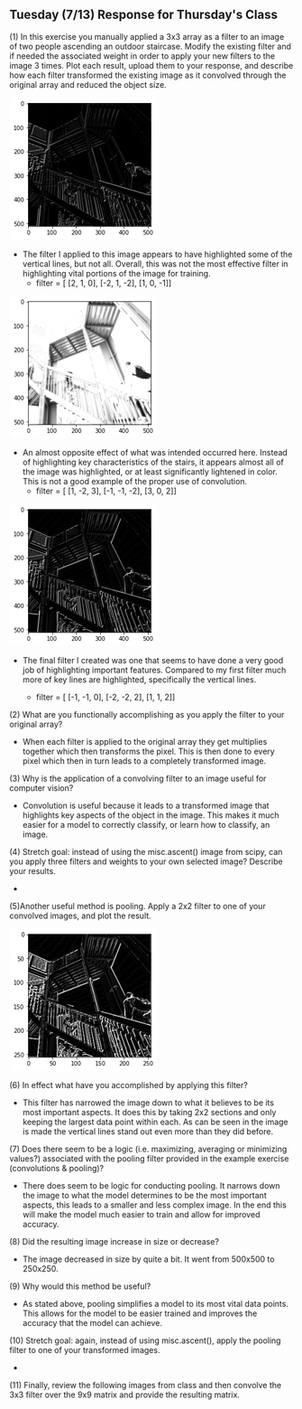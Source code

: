 ## Tuesday (7/13) Response for Thursday's Class

(1) In this exercise you manually applied a 3x3 array as a filter to an image of two people ascending an 
outdoor staircase. Modify the existing filter and if needed the associated weight in order to apply your new 
filters to the image 3 times. Plot each result, upload them to your response, and describe how each filter 
transformed the existing image as it convolved through the original array and reduced the object size. 

![img_24.png](img_24.png)
- The filter I applied to this image appears to have highlighted some of the vertical lines, but not all. Overall, this
was not the most effective filter in highlighting vital portions of the image for training.
  - filter = [ [2, 1, 0], [-2, 1, -2], [1, 0, -1]]

![img_25.png](img_25.png)
- An almost opposite effect of what was intended occurred here. Instead of highlighting key characteristics of the
stairs, it appears almost all of the image was highlighted, or at least significantly lightened in color. This is not
  a good example of the proper use of convolution.
  - filter = [ [1, -2, 3], [-1, -1, -2], [3, 0, 2]]
    
![img_26.png](img_26.png)
- The final filter I created was one that seems to have done a very good job of highlighting important features.
Compared to my first filter much more of key lines are highlighted, specifically the vertical lines.
  
    - filter = [ [-1, -1, 0], [-2, -2, 2], [1, 1, 2]]


(2) What are you functionally accomplishing as you apply the filter to your original array? 

- When each filter is applied to the original array they get multiplies together which then transforms the pixel. 
This is then done to every pixel which then in turn leads to a completely transformed image.

(3) Why is the application of a convolving filter to an image useful for computer vision? 

- Convolution is useful because it leads to a transformed image that highlights key aspects of the object in the
image. This makes it much easier for a model to correctly classify, or learn how to classify, an image.

(4) Stretch goal: instead of using the misc.ascent() image from scipy, can you apply three filters and weights to your 
own selected image? Describe your results.

- 

(5)Another useful method is pooling. Apply a 2x2 filter to one of your convolved images, and plot the result.

![img_27.png](img_27.png)

(6) In effect what have you accomplished by applying this filter? 

- This filter has narrowed the image down to what it believes to be its most important aspects. It does this by taking
2x2 sections and only keeping the largest data point within each. As can be seen in the image is made the vertical
  lines stand out even more than they did before.

(7) Does there seem to be a logic (i.e. maximizing, averaging or minimizing values?) 
associated with the pooling filter provided in the example exercise (convolutions & pooling)? 

- There does seem to be logic for conducting pooling. It narrows down the image to what the model determines to be the
most important aspects, this leads to a smaller and less complex image. In the end this will make the model much 
  easier to train and allow for improved accuracy. 

(8) Did the resulting image increase in size or decrease? 

- The image decreased in size by quite a bit. It went from 500x500 to 250x250.

(9) Why would this method be useful? 

- As stated above, pooling simplifies a model to its most vital data points. This allows for the model to be easier 
trained and improves the accuracy that the model can achieve. 

(10) Stretch goal: again, instead of using misc.ascent(), apply the pooling filter to one of your transformed images.

- 

(11) Finally, review the following images from class and then convolve the 3x3 filter over the 9x9 
matrix and provide the resulting matrix.


